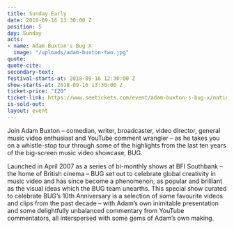 ```yaml
---
title: Sunday Early
date: 2018-09-16 13:30:00 Z
position: 5
day: Sunday
acts:
- name: Adam Buxton's Bug X
  image: "/uploads/adam-buxton-two.jpg"
quote: 
quote-cite: 
secondary-text: 
festival-starts-at: 2018-09-16 12:30:00 Z
show-starts-at: 2018-09-16 13:30:00 Z
ticket-price: "£20"
ticket-link: https://www.seetickets.com/event/adam-buxton-s-bug-x/national-maritime-museum/1241752
is-sold-out: 
layout: event
---
```


Join Adam Buxton – comedian, writer, broadcaster, video director, general music video enthusiast and YouTube comment wrangler – as he takes you on a whistle-stop tour through some of the highlights from the last ten years of the big-screen music video showcase, BUG. 

Launched in April 2007 as a series of bi-monthly shows at BFI Southbank – the home of British cinema – BUG set out to celebrate global creativity in music video and has since become a phenomenon, as popular and brilliant as the visual ideas which the BUG team unearths. This special show curated to celebrate BUG’s 10th Anniversary is a selection of some favourite videos and clips from the past decade – with Adam’s own inimitable presentation and some delightfully unbalanced commentary from YouTube commentators, all interspersed with some gems of Adam’s own making.